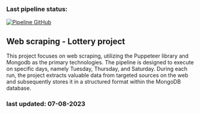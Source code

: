 ### Last pipeline status:
[![Pipeline GitHub](https://github.com/Luis-Peralta/web-scraping-lottery/actions/workflows/github-action.yml/badge.svg)](https://github.com/Luis-Peralta/web-scraping-lottery/actions/workflows/github-action.yml)

## Web scraping - Lottery project
This project focuses on web scraping, utilizing the Puppeteer library and Mongodb as the primary technologies. The pipeline is designed to execute on specific days, namely Tuesday, Thursday, and Saturday. During each run, the project extracts valuable data from targeted sources on the web and subsequently stores it in a structured format within the MongoDB database.

### last updated: 07-08-2023